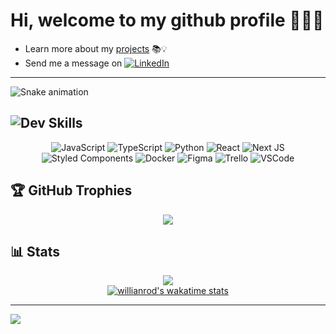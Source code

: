 # Hi, welcome to my github profile 👨🏽‍💻
- Learn more about my [projects](https://patrickmoreira.netlify.app/) 📚💡 <br />
- Send me a message on [![LinkedIn](https://img.shields.io/badge/LinkedIn-%230077B5.svg?logo=linkedin&logoColor=white)](https://linkedin.com/in/patrick-moreirarosa/)

---

<img src="https://raw.githubusercontent.com/patrick-moreira/patrick-moreira/output/snake.svg" alt="Snake animation" />


## ![Dev](https://img.shields.io/badge/<->-blue?style=flat) Skills  
<div align="center">
  
![JavaScript](https://img.shields.io/badge/javascript-%23323330.svg?style=flat&logo=javascript&logoColor=%23F7DF1E) ![TypeScript](https://img.shields.io/badge/typescript-%23007ACC.svg?style=flat&logo=typescript&logoColor=white) ![Python](https://img.shields.io/badge/python-3670A0?style=flat&logo=python&logoColor=ffdd54) ![React](https://img.shields.io/badge/react-%2320232a.svg?style=flat&logo=react&logoColor=%2361DAFB) ![Next JS](https://img.shields.io/badge/Next-black?style=flat&logo=next.js&logoColor=white) ![Styled Components](https://img.shields.io/badge/styled--components-DB7093?style=flat&logo=styled-components&logoColor=white) ![Docker](https://img.shields.io/badge/docker-%230db7ed.svg?style=flat&logo=docker&logoColor=white) 	![Figma](https://img.shields.io/badge/figma-%23F24E1E.svg?style=flat&logo=figma&logoColor=white) ![Trello](https://img.shields.io/badge/Trello-%23026AA7.svg?style=flat&logo=Trello&logoColor=white)
![VSCode](https://img.shields.io/badge/VS%20Code-%23007ACC?style=flat&logo=visual-studio-code&logoColor=white)

</div>

## 🏆 GitHub Trophies
<div align="center">
  
![](https://github-profile-trophy.vercel.app/?username=patrick-moreira&theme=tokyonight&no-frame=false&no-bg=false&margin-w=4)

</div>

## 📊 Stats
<div align="center">
  
![](https://github-readme-streak-stats.herokuapp.com/?user=patrick-moreira&theme=tokyonight&hide_border=false)<br/>
[![willianrod's wakatime stats](https://github-readme-stats.vercel.app/api/wakatime?username=patrickmoreira&layout=compact&theme=tokyonight&hide=Java,Makefile,C++,XML,CSV,C,Text,Properties,c%2B%2B,git%20config,JSX,SQL)](https://github.com/patrick-moreira/github-readme-stats)

</div>

---
[![](https://visitcount.itsvg.in/api?id=patrick-moreira&icon=5&color=6)](https://visitcount.itsvg.in)
